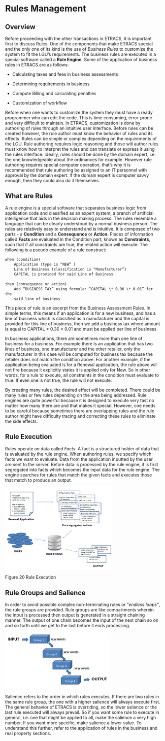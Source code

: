 # Rules Management

## Overview

Before proceeding with the other transactions in ETRACS, it is important
first to discuss Rules. One of the components that make ETRACS special
and the only one of its kind is the use of *Business Rules* to customize
the system to fit the LGU’s requirements. The business rules are
executed in a special software called a **Rule Engine**. Some of the
application of business rules in ETRACS are as follows:

-   Calculating taxes and fees in business assessments

-   Determining requirements in business

-   Compute Billing and calculating penalties

-   Customization of workflow

Before when one wants to customize the system they must have a ready
programmer who can edit the code. This is time consuming, error-prone
and very difficult to maintain. In ETRACS, customization is done by
authoring of rules through an intuitive user interface. Before rules can
be created however, the rule author must know the behavior of rules and
its effects. Rules can be simple or complex depending on the
requirements of the LGU. Rule authoring requires logic reasoning and
those will author rules must know how to interpret the rules and can
translate or express it using the rules interface. Ideally, rules should
be done by the domain expert, i.e. the one knowledgeable about the
ordinances for example. However rule authoring requires special computer
operation, that’s why it is recommended that rule authoring be assigned
to an IT personnel with approval by the domain expert. If the domain
expert is computer savvy enough, then they could also do it themselves.

## What are Rules

A rule engine is a special software that separates business logic from
application code and classified as an expert system, a branch of
artificial intelligence that aids in the decision making process. The
rules resemble a language that can be clearly understood by a normal
business person. The rules are relatively easy to understand and is
intuitive. It is composed of two parts - a **Condition** and a
**Consequence** or **Action**. Pieces of information called **Facts**
are evaluated in the Condition part, known as **Constraints**, such that
if all constraints are true, the related action will execute. The
following is a pseudo example of a rule construct:

    when (condition)
        Application (type is “NEW” )
        Line of Business (classification is “Manufacturer”)
        CAPITAL is provided for said Line of Business

    then (consequence or action)
        Add “BUSINESS TAX” using formula: “CAPITAL \* 0.30 \* 0.01” for the
        said line of business

This piece of rule is an excerpt from the Business Assessment Rules. In
simple terms, this means if an application is for a new business, and
has a line of business which is classified as a manufacturer and the
capital is provided for this line of business, then we add a business
tax where amount is equal to CAPITAL \* 0.30 \* 0.01 and must be applied
per line of business.

In business applications, there are sometimes more than one line of
business for a business. For example there is an application that has
two lines of business, one manufacturer and the other retailer, only the
manufacturer in this case will be computed for business tax because the
retailer does not match the condition above. For another example, if the
application being evaluated is for a Renewal application, the rule above
will not fire because it explicitly states it is applied only for New.
So in other words, for a rule to execute, all constraints in the
condition must evaluate to true. If even one is not true, the rule will
not execute.

By creating many rules, the desired effect will be completed. There
could be many rules or few rules depending on the area being addressed.
Rule engines are quite powerful because it is designed to execute very
fast no matter how many there are and that makes it special. However,
one needs to be careful because sometimes there are overlapping rules
and the rule author might have difficulty tracing and correcting these
rules to eliminate the side effects.

## Rule Execution

Rules operate on data called *Facts*. A fact is a structured holder of
data that is evaluated by the rule engine. When authoring rules, we
specify which facts we want to evaluate. Data from the application
inputted by the user are sent to the server. Before data is processed by
the rule engine, it is first segregated into facts which becomes the
input data for the rule engine. The engine searches for rules that match
the given facts and executes those that match to produce an output.

<img src="images\image123.png" style="width:3.63517in;height:2.79024in" />

Figure 20 Rule Execution

## Rule Groups and Salience

In order to avoid possible complex non-terminating rules or “*endless
loops”*, the rule groups are provided. Rule groups are like compartments
wherein the input is processed then output is generated in a straight
chaining manner. The output of one chain becomes the input of the next
chain so on and so forth until we get to the last before it ends
processing.

<img src="images\image124.png" style="width:3.50717in;height:1.90329in" />

Salience refers to the order in which rules executes. If there are two
rules in the same rule group, the one with a higher salience will always
execute first. The general behavior of ETRACS is overriding, so the
lower salience or the last rule executed will always prevail. So if you
want some rule to execute in general, i.e. one that might be applied to
all, make the salience a very high number. If you want more specific,
make salience a lower value. To understand this further, refer to the
application of rules in the business and real property sections.